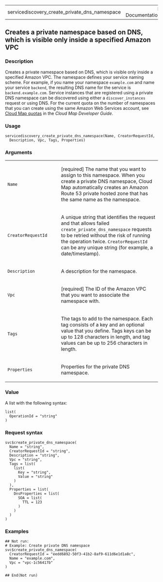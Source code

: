 <table style="width: 100%;">
<tbody>
<tr class="odd">
<td>servicediscovery_create_private_dns_namespace</td>
<td style="text-align: right;">R Documentation</td>
</tr>
</tbody>
</table>

## Creates a private namespace based on DNS, which is visible only inside a specified Amazon VPC

### Description

Creates a private namespace based on DNS, which is visible only inside a
specified Amazon VPC. The namespace defines your service naming scheme.
For example, if you name your namespace `example.com` and name your
service `backend`, the resulting DNS name for the service is
`backend.example.com`. Service instances that are registered using a
private DNS namespace can be discovered using either a
`discover_instances` request or using DNS. For the current quota on the
number of namespaces that you can create using the same Amazon Web
Services account, see [Cloud Map
quotas](https://docs.aws.amazon.com/cloud-map/latest/dg/cloud-map-limits.html)
in the *Cloud Map Developer Guide*.

### Usage

    servicediscovery_create_private_dns_namespace(Name, CreatorRequestId,
      Description, Vpc, Tags, Properties)

### Arguments

<table>
<colgroup>
<col style="width: 35%" />
<col style="width: 65%" />
</colgroup>
<tbody>
<tr class="odd">
<td><code
id="servicediscovery_create_private_dns_namespace_:_Name">Name</code></td>
<td><p>[required] The name that you want to assign to this namespace.
When you create a private DNS namespace, Cloud Map automatically creates
an Amazon Route 53 private hosted zone that has the same name as the
namespace.</p></td>
</tr>
<tr class="even">
<td><code
id="servicediscovery_create_private_dns_namespace_:_CreatorRequestId">CreatorRequestId</code></td>
<td><p>A unique string that identifies the request and that allows
failed <code>create_private_dns_namespace</code> requests to be retried
without the risk of running the operation twice.
<code>CreatorRequestId</code> can be any unique string (for example, a
date/timestamp).</p></td>
</tr>
<tr class="odd">
<td><code
id="servicediscovery_create_private_dns_namespace_:_Description">Description</code></td>
<td><p>A description for the namespace.</p></td>
</tr>
<tr class="even">
<td><code
id="servicediscovery_create_private_dns_namespace_:_Vpc">Vpc</code></td>
<td><p>[required] The ID of the Amazon VPC that you want to associate
the namespace with.</p></td>
</tr>
<tr class="odd">
<td><code
id="servicediscovery_create_private_dns_namespace_:_Tags">Tags</code></td>
<td><p>The tags to add to the namespace. Each tag consists of a key and
an optional value that you define. Tags keys can be up to 128 characters
in length, and tag values can be up to 256 characters in
length.</p></td>
</tr>
<tr class="even">
<td><code
id="servicediscovery_create_private_dns_namespace_:_Properties">Properties</code></td>
<td><p>Properties for the private DNS namespace.</p></td>
</tr>
</tbody>
</table>

### Value

A list with the following syntax:

    list(
      OperationId = "string"
    )

### Request syntax

    svc$create_private_dns_namespace(
      Name = "string",
      CreatorRequestId = "string",
      Description = "string",
      Vpc = "string",
      Tags = list(
        list(
          Key = "string",
          Value = "string"
        )
      ),
      Properties = list(
        DnsProperties = list(
          SOA = list(
            TTL = 123
          )
        )
      )
    )

### Examples

    ## Not run: 
    # Example: Create private DNS namespace
    svc$create_private_dns_namespace(
      CreatorRequestId = "eedd6892-50f3-41b2-8af9-611d6e1d1a8c",
      Name = "example.com",
      Vpc = "vpc-1c56417b"
    )

    ## End(Not run)
